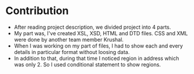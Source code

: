 # Contribution

- After reading project description, we divided project into 4 parts.
- My part was, I've created XSL, XSD, HTML and DTD files. CSS and XML were done by another team member Krushal.
- When I was working on my part of files, I had to show each and every details in particular format without loosing data.
- In addition to that, during that time I noticed region in address which was only 2. So I used conditional statement to show regions. 